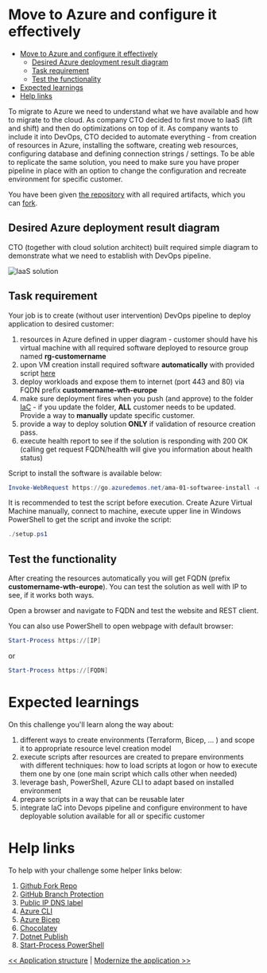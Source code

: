 ﻿# Move to Azure and configure it effectively

<!-- TOC -->

* [Move to Azure and configure it effectively](#move-to-azure-and-configure-it-effectively)
    * [Desired Azure deployment result diagram](#desired-azure-deployment-result-diagram)
    * [Task requirement](#task-requirement)
    * [Test the functionality](#test-the-functionality)
* [Expected learnings](#expected-learnings)
* [Help links](#help-links)

<!-- TOC -->

To migrate to Azure we need to understand what we have available and how to migrate to the cloud. As company CTO decided
to first move to IaaS (lift and shift) and then do optimizations on top of it. As company wants to include it into
DevOps, CTO decided to automate everything - from creation of resources in Azure, installing the software, creating web
resources, configuring database and defining connection strings / settings. To be able to replicate the same solution,
you need to make sure you have proper pipeline in place with an option to change the configuration and recreate
environment for specific customer.

You have been given [the repository](https://github.com/vrhovnik/azure-monitor-automation-wth) with all required
artifacts, which you can [fork](https://docs.github.com/en/get-started/quickstart/fork-a-repo).

## Desired Azure deployment result diagram

CTO (together with cloud solution architect) built required simple diagram to demonstrate what we need to establish with
DevOps pipeline.

![IaaS solution](https://webeudatastorage.blob.core.windows.net/web/AzureIaaS.png)

## Task requirement

Your job is to create (without user intervention) DevOps pipeline to deploy application to desired customer:

1. resources in Azure defined in upper diagram - customer should have his virtual machine with all required software
   deployed to resource group named **rg-customername**
2. upon VM creation install required software **automatically** with provided
   script [here](https://go.azuredemos.net/ama-initial-script)
3. deploy workloads and expose them to internet (port 443 and 80) via FQDN prefix **customername-wth-europe**
4. make sure deployment fires when you push (and approve) to the folder [IaC](../scripts/IaC) - if you update the
   folder, **ALL** customer needs to be updated. Provide a way to **manually** update specific customer.
5. provide a way to deploy solution **ONLY** if validation of resource creation pass.
6. execute health report to see if the solution is responding with 200 OK (calling get request FQDN/health will give you
   information about health status)

Script to install the software is available below:

``` powershell
Invoke-WebRequest https://go.azuredemos.net/ama-01-softwaree-install -o setup.ps1
```

It is recommended to test the script before execution. Create Azure Virtual Machine manually, connect to machine,
execute upper line in Windows PowerShell to get the script and invoke the script:

``` powershell
./setup.ps1
```

## Test the functionality

After creating the resources automatically you will get FQDN (prefix **customername-wth-europe**). You can test the
solution as well with IP to see, if it
works both ways.

Open a browser and navigate to FQDN and test the website and REST client.

You can also use PowerShell to open webpage with default browser:

``` powershell
Start-Process https://[IP]
```

or

``` powershell
Start-Process https://[FQDN]
```

# Expected learnings

On this challenge you'll learn along the way about:

1. different ways to create environments (Terraform, Bicep, ... ) and scope it to appropriate resource level creation
   model
2. execute scripts after resources are created to prepare environments with different techniques: how to load scripts at
   logon or how to execute them one by one (one main script which calls other when needed)
3. leverage bash, PowerShell, Azure CLI to adapt based on installed environment
4. prepare scripts in a way that can be reusable later
5. integrate IaC into Devops pipeline and configure environment to have deployable solution available for all or
   specific customer

# Help links

To help with your challenge some helper links below:

1. [Github Fork Repo](https://docs.github.com/en/get-started/quickstart/fork-a-repo)
2. [GitHub Branch Protection](https://docs.github.com/en/repositories/configuring-branches-and-merges-in-your-repository/defining-the-mergeability-of-pull-requests/managing-a-branch-protection-rule)
2. [Public IP DNS label](https://learn.microsoft.com/en-us/azure/virtual-network/ip-services/public-ip-addresses#dns-name-label)
2. [Azure CLI](https://docs.microsoft.com/en-us/cli/azure/)
2. [Azure Bicep](https://docs.microsoft.com/en-us/azure/azure-resource-manager/bicep/overview?tabs=bicep)
2. [Chocolatey](https://chocolatey.org/)
3. [Dotnet Publish](https://docs.microsoft.com/en-us/dotnet/core/tools/dotnet-publish)
4. [Start-Process PowerShell](https://docs.microsoft.com/en-us/powershell/module/microsoft.powershell.management/start-process?view=powershell-7.2)

[<< Application structure](./00-init.md) | [Modernize the application >>](./03-modernization-in-Azure.md)